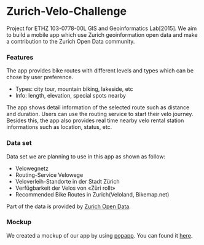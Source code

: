 # Zurich-Velo-Challenge

Project for ETHZ 103-0778-00L GIS and Geoinformatics Lab[2015]. We aim to build a mobile app which use Zurich geoinformation open data and make a contribution to the Zurich Open Data community.

### Features
The app provides bike routes with different levels and types which can be chose by user preference.

* Types: city tour, mountain biking, lakeside, etc
* Info: length, elevation, special spots nearby

The app shows detail information of the selected route such as distance and duration. Users can use the routing service to start their velo journey. Besides this, the app also provides real time nearby velo rental station informations such as location, status, etc. 

### Data set
Data set we are planning to use in this app as shown as follow:
* Velowegnetz
* Routing-Service Velowege
* Veloverleih-Standorte in der Stadt Zürich
* Verfügbarkeit der Velos von «Züri rollt»
* Recommended Bike Routes in Zurich(Veloland, Bikemap.net)

Part of the data is provided by [Zurich Open Data](https://data.stadt-zuerich.ch/).

### Mockup
We created a mockup of our app by using [popapp](popapp.in). You can found it [here](https://popapp.in/w/projects/560d4312afde789108c11025/mockups).
